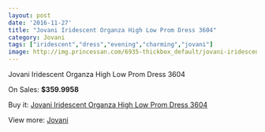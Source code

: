 ```yaml
---
layout: post
date: '2016-11-27'
title: "Jovani Iridescent Organza High Low Prom Dress 3604"
category: Jovani
tags: ["iridescent","dress","evening","charming","jovani"]
image: http://img.princessan.com/6935-thickbox_default/jovani-iridescent-organza-high-low-prom-dress-3604.jpg
---
```

Jovani Iridescent Organza High Low Prom Dress 3604

On Sales: **$359.9958**
<a href="https://www.princessan.com/en/jovani/3118-jovani-iridescent-organza-high-low-prom-dress-3604.html"><amp-img layout="responsive" width="600" height="600" src="//img.princessan.com/6935-thickbox_default/jovani-iridescent-organza-high-low-prom-dress-3604.jpg" alt="Jovani Iridescent Organza High Low Prom Dress 3604 0" /></a>
<a href="https://www.princessan.com/en/jovani/3118-jovani-iridescent-organza-high-low-prom-dress-3604.html"><amp-img layout="responsive" width="600" height="600" src="//img.princessan.com/6936-thickbox_default/jovani-iridescent-organza-high-low-prom-dress-3604.jpg" alt="Jovani Iridescent Organza High Low Prom Dress 3604 1" /></a>
<a href="https://www.princessan.com/en/jovani/3118-jovani-iridescent-organza-high-low-prom-dress-3604.html"><amp-img layout="responsive" width="600" height="600" src="//img.princessan.com/6937-thickbox_default/jovani-iridescent-organza-high-low-prom-dress-3604.jpg" alt="Jovani Iridescent Organza High Low Prom Dress 3604 2" /></a>
<a href="https://www.princessan.com/en/jovani/3118-jovani-iridescent-organza-high-low-prom-dress-3604.html"><amp-img layout="responsive" width="600" height="600" src="//img.princessan.com/6938-thickbox_default/jovani-iridescent-organza-high-low-prom-dress-3604.jpg" alt="Jovani Iridescent Organza High Low Prom Dress 3604 3" /></a>

Buy it: [Jovani Iridescent Organza High Low Prom Dress 3604](https://www.princessan.com/en/jovani/3118-jovani-iridescent-organza-high-low-prom-dress-3604.html "Jovani Iridescent Organza High Low Prom Dress 3604")

View more: [Jovani](https://www.princessan.com/en/26-jovani "Jovani")
